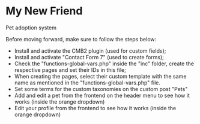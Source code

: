 #  My New Friend

Pet adoption system

Before moving forward, make sure to follow the steps below:
- Install and activate the CMB2 plugin (used for custom fields);
- Install and activate "Contact Form 7" (used to create forms);
- Check the "functions-global-vars.php" inside the "inc" folder, create the respective pages and set their IDs in this file;
- When creating the pages, select their custom template with the same name as mentioned in the "functions-global-vars.php" file.
- Set some terms for the custom taxonomies on the custom post "Pets"
- Add and edit a pet from the frontend on the header menu to see how it works (inside the orange dropdown)
- Edit your profile from the frontend to see how it works (inside the orange dropdown)
